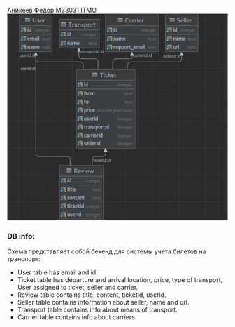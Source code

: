 Аникеев Федор М33031 ITMO <br>
![db_scheme](./newbd.png "Db scheme") <br>


### DB info:
Схема представляет собой бекенд для системы учета билетов на транспорт:
- User table has email and id.
- Ticket table has departure and arrival location, price, type of transport, User assigned to ticket, seller and carrier.
- Review table contains title, content, ticketid, userid.
- Seller table contains information about seller, name and url.
- Transport table contains info about means of transport.
- Carrier table contains info about carriers.

